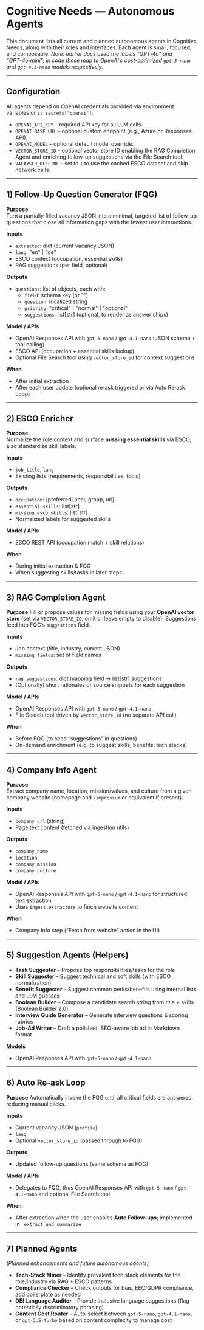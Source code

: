 # Cognitive Needs — Autonomous Agents

This document lists all current and planned autonomous agents in Cognitive Needs, along with their roles and interfaces. Each agent is small, focused, and composable. *Note: earlier docs used the labels “GPT‑4o” and “GPT‑4o‑mini”; in code these map to OpenAI’s cost-optimized `gpt-5-nano` and `gpt-4.1-nano` models respectively.*

---

## Configuration

All agents depend on OpenAI credentials provided via environment variables or
`st.secrets["openai"]`:

- `OPENAI_API_KEY` – required API key for all LLM calls.
- `OPENAI_BASE_URL` – optional custom endpoint (e.g., Azure or Responses API).
- `OPENAI_MODEL` – optional default model override.
- `VECTOR_STORE_ID` – optional vector store ID enabling the RAG Completion Agent
  and enriching follow-up suggestions via the File Search tool.
- `VACAYSER_OFFLINE` – set to `1` to use the cached ESCO dataset and skip
  network calls.

---

## 1) Follow‑Up Question Generator (FQG)

**Purpose**  
Turn a partially filled vacancy JSON into a minimal, targeted list of follow-up questions that close all information gaps with the fewest user interactions.

**Inputs**  
- `extracted`: dict (current vacancy JSON)  
- `lang`: "en" | "de"  
- ESCO context (occupation, essential skills)  
- RAG suggestions (per field, optional)

**Outputs**  
- `questions`: list of objects, each with:  
  - `field`: schema key (or "")  
  - `question`: localized string  
  - `priority`: "critical" | "normal" | "optional"  
  - `suggestions`: list[str] (optional, to render as answer chips)

**Model / APIs**
- OpenAI Responses API with `gpt-5-nano` / `gpt-4.1-nano` (JSON schema + tool calling)
- ESCO API (occupation + essential skills lookup)
- Optional File Search tool using `vector_store_id` for context suggestions

**When**
- After initial extraction
- After each user update (optional re‑ask triggered or via Auto Re‑ask Loop)

---

## 2) ESCO Enricher

**Purpose**  
Normalize the role context and surface **missing essential skills** via ESCO; also standardize skill labels.

**Inputs**  
- `job_title`, `lang`  
- Existing lists (requirements, responsibilities, tools)

**Outputs**  
- `occupation`: {preferredLabel, group, uri}  
- `essential_skills`: list[str]  
- `missing_esco_skills`: list[str]  
- Normalized labels for suggested skills

**Model / APIs**  
- ESCO REST API (occupation match + skill relations)

**When**  
- During initial extraction & FQG  
- When suggesting skills/tasks in later steps

---

## 3) RAG Completion Agent

**Purpose**
Fill or propose values for missing fields using your **OpenAI vector store** (set via `VECTOR_STORE_ID`; omit or leave empty to disable). Suggestions feed into FQG’s `suggestions` field.

**Inputs**  
- Job context (title, industry, current JSON)  
- `missing_fields`: set of field names

**Outputs**  
- `rag_suggestions`: dict mapping field -> list[str] suggestions  
- (Optionally) short rationales or source snippets for each suggestion

**Model / APIs**
- OpenAI Responses API with `gpt-5-nano` / `gpt-4.1-nano`
- File Search tool driven by `vector_store_id` (no separate API call)

**When**  
- Before FQG (to seed “suggestions” in questions)  
- On-demand enrichment (e.g. to suggest skills, benefits, tech stacks)

---

## 4) Company Info Agent

**Purpose**  
Extract company name, location, mission/values, and culture from a given company website (homepage and `/impressum` or equivalent if present).

**Inputs**  
- `company_url` (string)  
- Page text content (fetched via ingestion utils)

**Outputs**  
- `company_name`  
- `location`  
- `company_mission`  
- `company_culture`

**Model / APIs**
- OpenAI Responses API with `gpt-5-nano` / `gpt-4.1-nano` for structured text extraction
- Uses `ingest.extractors` to fetch website content

**When**
- Company info step (“Fetch from website” action in the UI)

---

## 5) Suggestion Agents (Helpers)

- **Task Suggester** – Propose top responsibilities/tasks for the role
- **Skill Suggester** – Suggest technical and soft skills (with ESCO normalization)
- **Benefit Suggester** – Suggest common perks/benefits using internal lists and LLM guesses
- **Boolean Builder** – Compose a candidate search string from title + skills (Boolean Builder 2.0)
- **Interview Guide Generator** – Generate interview questions & scoring rubrics
- **Job‑Ad Writer** – Draft a polished, SEO-aware job ad in Markdown format

**Models**
- OpenAI Responses API with `gpt-5-nano` / `gpt-4.1-nano`

---

## 6) Auto Re‑ask Loop

**Purpose**
Automatically invoke the FQG until all critical fields are answered, reducing manual clicks.

**Inputs**
- Current vacancy JSON (`profile`)
- `lang`
- Optional `vector_store_id` (passed through to FQG)

**Outputs**
- Updated follow-up questions (same schema as FQG)

**Model / APIs**
- Delegates to FQG, thus OpenAI Responses API with `gpt-5-nano` / `gpt-4.1-nano` and optional File Search tool

**When**
- After extraction when the user enables **Auto Follow-ups**; implemented in `_extract_and_summarize`

---

## 7) Planned Agents

*(Planned enhancements and future autonomous agents)*

- **Tech‑Stack Miner** – Identify prevalent tech stack elements for the role/industry via RAG + ESCO patterns
- **Compliance Checker** – Check outputs for bias, EEO/GDPR compliance, add boilerplate as needed
- **DEI Language Auditor** – Provide inclusive language suggestions (flag potentially discriminatory phrasing)
- **Content Cost Router** – Auto-select between `gpt-5-nano`, `gpt-4.1-nano`, or `gpt-3.5-turbo` based on content complexity to manage cost
